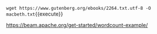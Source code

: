 `wget https://www.gutenberg.org/ebooks/2264.txt.utf-8 -O macbeth.txt`{{execute}}

https://beam.apache.org/get-started/wordcount-example/